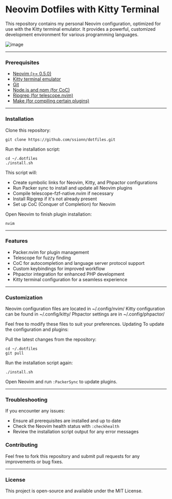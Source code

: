 # Neovim Dotfiles with Kitty Terminal

This repository contains my personal Neovim configuration, optimized for use with the Kitty terminal emulator. It provides a powerful, customized development environment for various programming languages.

![image](https://github.com/user-attachments/assets/3ce15477-51f3-4fa1-b2c0-8a9eb46dfa0f)


---

### Prerequisites

- [Neovim (>= 0.5.0)](https://neovim.io/)
- [Kitty terminal emulator](https://sw.kovidgoyal.net/kitty/overview/)
- [Git](https://git-scm.com/)
- [Node.js and npm (for CoC)](https://nodejs.org/en)
- [Ripgrep (for telescope.nvim)](https://github.com/BurntSushi/ripgrep)
- [Make (for compiling certain plugins)](https://www.gnu.org/software/make/)

---

### Installation

Clone this repository:
```
git clone https://github.com/ssionn/dotfiles.git
```

Run the installation script:

```
cd ~/.dotfiles
./install.sh
```

This script will:

- Create symbolic links for Neovim, Kitty, and Phpactor configurations
- Run Packer sync to install and update all Neovim plugins
- Compile telescope-fzf-native.nvim if necessary
- Install Ripgrep if it's not already present
- Set up CoC (Conquer of Completion) for Neovim

Open Neovim to finish plugin installation:

```
nvim
```

---

### Features

- Packer.nvim for plugin management
- Telescope for fuzzy finding
- CoC for autocompletion and language server protocol support
- Custom keybindings for improved workflow
- Phpactor integration for enhanced PHP development
- Kitty terminal configuration for a seamless experience

---

### Customization

Neovim configuration files are located in ~/.config/nvim/
Kitty configuration can be found in ~/.config/kitty/
Phpactor settings are in ~/.config/phpactor/

Feel free to modify these files to suit your preferences.
Updating
To update the configuration and plugins:

Pull the latest changes from the repository:

```
cd ~/.dotfiles
git pull
```

Run the installation script again:

```
./install.sh
```

Open Neovim and run ```:PackerSync``` to update plugins.

---

### Troubleshooting
If you encounter any issues:

- Ensure all prerequisites are installed and up to date
- Check the Neovim health status with ```:checkhealth```
- Review the installation script output for any error messages

### Contributing
Feel free to fork this repository and submit pull requests for any improvements or bug fixes.

---

### License
This project is open-source and available under the MIT License.

